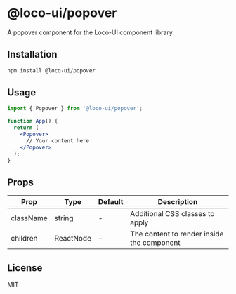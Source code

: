 # @loco-ui/popover

A popover component for the Loco-UI component library.

## Installation

```bash
npm install @loco-ui/popover
```

## Usage

```jsx
import { Popover } from '@loco-ui/popover';

function App() {
  return (
    <Popover>
      // Your content here
    </Popover>
  );
}
```

## Props

| Prop | Type | Default | Description |
|------|------|---------|-------------|
| className | string | - | Additional CSS classes to apply |
| children | ReactNode | - | The content to render inside the component |

## License

MIT
